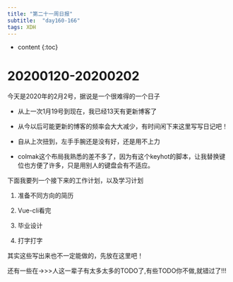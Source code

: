 ```yaml
---  
title: "第二十一周日报"   
subtitle:  "day160-166"   
tags: XDH    
---  
```





* content
{:toc}


# 20200120-20200202

今天是2020年的2月2号，据说是一个很难得的一个日子

- 从上一次1月19号到现在，我已经13天有更新博客了

- 从今以后可能更新的博客的频率会大大减少，有时间闲下来这里写写日记吧！

- 自从上次扭到，左手手腕还是没有好，还是用不上力

- colmak这个布局我熟悉的差不多了，因为有这个keyhot的脚本，让我替换键位也方便了许多，只是用别人的键盘会有不适应。

下面我要列一个接下来的工作计划，以及学习计划

1. 准备不同方向的简历

2. Vue-cli看完

3. 毕业设计

4. 打字打字

其实这些写出来也不一定能做的，先放在这里吧！

还有一些在->>>人这一辈子有太多太多的TODO了,有些TODO你不做,就错过了!!!